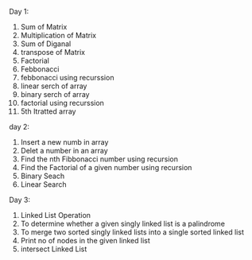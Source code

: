 Day 1:
1) Sum of Matrix
2) Multiplication of Matrix
3) Sum of Diganal
4) transpose of Matrix
5) Factorial
6) Febbonacci
7) febbonacci using recurssion
8) linear serch of array
9) binary serch of array
10) factorial using recurssion
11) 5th Itratted array
    
day 2:
1) Insert a new numb in array
2) Delet a number in an array
3) Find the nth Fibbonacci number using recursion
4) Find the Factorial of a given number using recursion
5) Binary Seach
6) Linear Search

Day 3:
1) Linked List Operation
2)  To determine whether a given singly linked list is a palindrome
3)  To merge two sorted singly linked lists into a single sorted linked list
4)   Print no of nodes in the given linked list
5)   intersect Linked List
